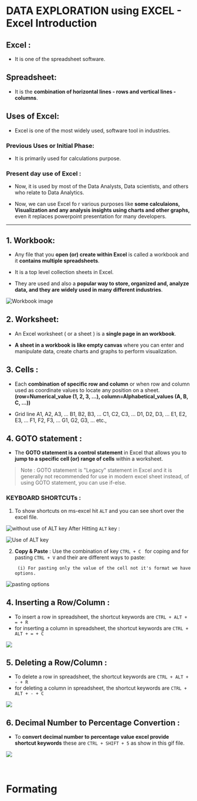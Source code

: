 # DATA EXPLORATION using EXCEL - Excel Introduction

## Excel : 
- It is one of the spreadsheet software.

## Spreadsheet: 
- It is the **combination of horizontal lines - rows and vertical lines - columns**.

## Uses of Excel:

- Excel is one of the most widely used, software tool in industries.

### Previous Uses or Initial Phase:
- It is primarily used for calculations purpose.

### Present day use of Excel :
- Now, it is used by most of the Data Analysts, Data scientists, and others who relate to Data Analytics.

- Now, we can use Excel fo                                                                       r various purposes like **some calculaions, Visualization and any analysis insights using charts and other graphs,** even it replaces powerpoint presentation for many developers.
<hr>

## 1.  Workbook: 
- Any file that you **open (or) create within Excel** is called a workbook and it **contains multiple spreadsheets**.

- It is a top level collection sheets in Excel.

- They are used and also a **popular way to store, organized and, analyze data, and they are widely used in many different industries**. 

![Workbook image](./images/workbook.png)

## 2. Worksheet:
- An Excel worksheet ( or a sheet ) is a **single page in an workbook**.

- **A sheet in a workbook is like empty canvas** where you can enter and manipulate data, create charts and graphs to perform visualization.

## 3. Cells :
- Each **combination of specific row and column** or when row and column used as coordinate values to locate any position on a sheet. 
**(row=Numerical_value (1, 2, 3, ...), column=Alphabetical_values (A, B, C, ...))**

- Grid line A1, A2, A3, ... B1, B2, B3, ... C1, C2, C3, ... D1, D2, D3, ... E1, E2, E3, ... F1, F2, F3, ... G1, G2, G3, ... etc.,

## 4. GOTO statement :
- The **GOTO statement is a control statement** in Excel that allows you to **jump to a specific cell (or) range of cells** within a worksheet.

> Note : GOTO statement is "Legacy" statement in Excel and it is generally not recommended for use in modern excel sheet instead, of using GOTO statement, you can use if-else.

### KEYBOARD SHORTCUTs :

1. To show shortcuts on ms-excel hit ```ALT``` and you can see short over the excel file.

![without use of ALT key](images/Before_Pressing_ALT_key.PNG)
After Hitting ```ALT``` key :

![Use of ALT key](./images/ALT_Key_to_shortcut.png)

2. **Copy & Paste** : Use the combination of key ```CTRL + C ``` for coping and for pasting ```CTRL + V``` and their are different ways to paste:

        (i) For pasting only the value of the cell not it's format we have options.

![pasting options](./images/pastingways.gif)

## 4. Inserting a Row/Column :

- To insert a row in spreadsheet, the shortcut keywords are ```CTRL + ALT + = + R``` 
- for inserting a column in spreadsheet, the shortcut keywords are ```CTRL + ALT + = + C ```

![](./images/inserting_a_row_%26_column.gif)

## 5. Deleting a Row/Column :

- To delete a row in spreadsheet, the shortcut keywords are ```CTRL + ALT + - + R``` 
- for deleting a column in spreadsheet, the shortcut keywords are ```CTRL + ALT + - + C ```

![](./images/deleting_a_row_%26_column.gif)

## 6. Decimal Number to Percentage Convertion :

- To **convert decimal number to percentage value excel provide shortcut keywords** these are 
```CTRL + SHIFT + 5``` as show in this gif file.

![](./images/deci_to_perc.gif)

<br>

# Formating

 